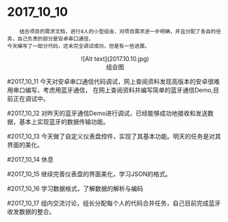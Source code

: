# 2017_10_10
		结合项目的需求文档，进行4人的小型组会，对项目需求进一步明确，并且分配了各自的任务，自己负责的部分是安卓串口通信，
	今天编写了一部分代码，还未完全调试成功，但是有一些进展。

<center> ![Alt text](2017.10.10.jpg)</center>

<center>组会图</center>

#2017_10_11
		今天对安卓串口通信代码调试，网上查阅资料发现高版本的安卓很难用串口编写，考虑用蓝牙通信，
	在网上查阅资料并编写简单的蓝牙通信Demo,目前正在调试中。

#2017_10_12
		对昨天的蓝牙通信Demo进行调试，已经能够成功地接收和发送数据，基本上实现蓝牙的数据传输功能。

#2017_10_13
		今天做了自定义仪表盘控件，实现了其基本功能。明天的任务是对其界面的美化。

#2017_10_14
		休息

#2017_10_15
		继续完善仪表盘的界面美化，学习JSON的格式。

#2017_10_16
		学习数据格式，了解数据的解析与编码

#2017_10_17
		组内交流讨论，组长分配每个人的代码合并任务，自己目前完成蓝牙收发数据的整合。